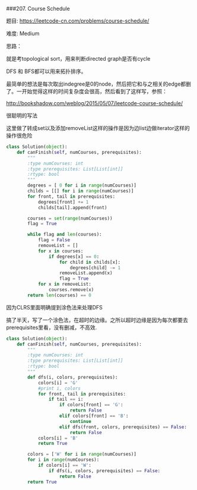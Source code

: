 ###207. Course Schedule



题目:
<https://leetcode-cn.com/problems/course-schedule/>


难度:
Medium

思路：

就是考topological sort，用来判断directed graph是否有cycle

DFS 和 BFS都可以用来拓扑排序。

最简单的想法是每次取出indegree是0的node，然后把它和与之相关的edge都删了。一开始觉得这样的时间复杂度会很高，然后看到了这样写，参照：

<http://bookshadow.com/weblog/2015/05/07/leetcode-course-schedule/>

很聪明的写法

这里做了转成set以及添加removeList这样的操作是因为边list边做iterator这样的操作很危险




```py
class Solution(object):
    def canFinish(self, numCourses, prerequisites):
        """
        :type numCourses: int
        :type prerequisites: List[List[int]]
        :rtype: bool
        """
        degrees = [ 0 for i in range(numCourses)]
        childs = [[] for i in range(numCourses)]
        for front, tail in prerequisites:
        	degrees[front] += 1
        	childs[tail].append(front)

        courses = set(range(numCourses))
        flag = True

        while flag and len(courses):
        	flag = False
        	removeList = []
        	for x in courses:
        		if degrees[x] == 0:
        			for child in childs[x]:
        				degrees[child] -= 1
        			removeList.append(x)
        			flag = True
        	for x in removeList:
        		courses.remove(x)
        return len(courses) == 0 

```

因为CLRS里面明确提到涂色法来处理DFS

搞了半天，写了一个涂色法，在超时的边缘。之所以超时边缘是因为每次都要去prerequisites里看，没有删减，不高效.

```py
class Solution(object):
    def canFinish(self, numCourses, prerequisites):
        """
        :type numCourses: int
        :type prerequisites: List[List[int]]
        :rtype: bool
        """
        def dfs(i, colors, prerequisites):
        	colors[i] = 'G'
        	#print i, colors
        	for front, tail in prerequisites:
        		if tail == i:
        			if colors[front] == 'G':
        				return False
        			elif colors[front] == 'B':
        				continue
        			elif dfs(front, colors, prerequisites) == False:
        				return False
        	colors[i] = 'B'
        	return True

        colors = ['W' for i in range(numCourses)]
        for i in range(numCourses):
        	if colors[i] == 'W':
        		if dfs(i, colors, prerequisites) == False:
        			return False
        return True
```
